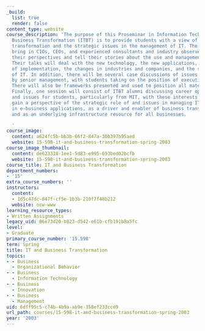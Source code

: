 ```yaml
---
_build:
  list: true
  render: false
content_type: website
course_description: 'The purpose of this Proseminar in Information Technology and
  Business Transformation (ITBT) is to provide students with a view of IT-enabled
  transformation and the strategic issues in the management of IT. The seminar will
  bring in CIOs, CEOs, and experienced consultants and industry observers to provide
  their perspectives and tell their stories about the use and management of IT today.
  Their talks will deal with the new technology, the new applications, the issues
  of implementation, the changes in industries and companies, and the strategic management
  of IT. In addition, there will be several case discussions of issues to be decided
  by senior management, with students taking on the position of executives and consultants.
  There will also be frameworks presented and used to position all material and speakers.
  Finally, one session will consist of ITBT alumni discussing career opportunities
  and issues for students, particularly from MIT, with these interests. Students will
  gain a perspective of the strategic role of and issues in managing IT as manifested
  in e-business applications, as a driver and enabler of business transformation,
  and as an underlying infrastructure resource for all businesses.

  '
course_image:
  content: a624fc5b-bb3b-66f2-847a-30b397b95aed
  website: 15-598-it-and-business-transformation-spring-2003
course_image_thumbnail:
  content: de623318-1ee1-5d83-e995-693bed02bcfb
  website: 15-598-it-and-business-transformation-spring-2003
course_title: IT and Business Transformation
department_numbers:
- '15'
extra_course_numbers: ''
instructors:
  content:
  - 1d5c47dc-847f-cf5e-1b3b-210f7f48b212
  website: ocw-www
learning_resource_types:
- Written Assignments
legacy_uid: 06e73d20-b023-d542-e61b-cfb191b8a5fc
level:
- Graduate
primary_course_number: '15.598'
term: Spring
title: IT and Business Transformation
topics:
- - Business
  - Organizational Behavior
- - Business
  - Information Technology
- - Business
  - Innovation
- - Business
  - Management
uid: 6dff95c5-c74b-4b9a-ab9e-358ef233ccd9
url_path: courses/15-598-it-and-business-transformation-spring-2003
year: '2003'
---
```

